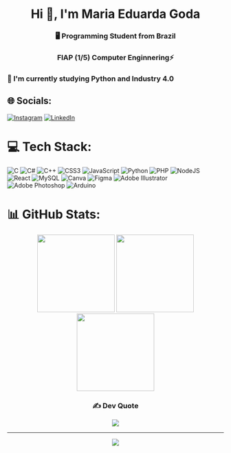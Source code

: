 <h1 align="center">Hi 👋, I'm Maria Eduarda Goda</h1>
<h3 align="center">🖥️ Programming Student from Brazil</h3>
<h3 align="center">FIAP (1/5) Computer Enginnering⚡</h3>
<h3> 📌 I'm currently studying Python and Industry 4.0  </h3>

## 🌐 Socials:
[![Instagram](https://img.shields.io/badge/Instagram-%23E4405F.svg?logo=Instagram&logoColor=white)](https://www.instagram.com/madu_goda/) 
[![LinkedIn](https://img.shields.io/badge/LinkedIn-%230077B5.svg?logo=linkedin&logoColor=white)](https://www.linkedin.com/in/maria-eduarda-goda-756738269/) 

# 💻 Tech Stack:
![C](https://img.shields.io/badge/c-%2300599C.svg?style=for-the-badge&logo=c&logoColor=white) ![C#](https://img.shields.io/badge/c%23-%23239120.svg?style=for-the-badge&logo=c-sharp&logoColor=white) ![C++](https://img.shields.io/badge/c++-%2300599C.svg?style=for-the-badge&logo=c%2B%2B&logoColor=white) ![CSS3](https://img.shields.io/badge/css3-%231572B6.svg?style=for-the-badge&logo=css3&logoColor=white) ![JavaScript](https://img.shields.io/badge/javascript-%23323330.svg?style=for-the-badge&logo=javascript&logoColor=%23F7DF1E) ![Python](https://img.shields.io/badge/python-3670A0?style=for-the-badge&logo=python&logoColor=ffdd54) ![PHP](https://img.shields.io/badge/php-%23777BB4.svg?style=for-the-badge&logo=php&logoColor=white) ![NodeJS](https://img.shields.io/badge/node.js-6DA55F?style=for-the-badge&logo=node.js&logoColor=white) ![React](https://img.shields.io/badge/react-%2320232a.svg?style=for-the-badge&logo=react&logoColor=%2361DAFB) ![MySQL](https://img.shields.io/badge/mysql-%2300f.svg?style=for-the-badge&logo=mysql&logoColor=white) ![Canva](https://img.shields.io/badge/Canva-%2300C4CC.svg?style=for-the-badge&logo=Canva&logoColor=white) 	![Figma](https://img.shields.io/badge/figma-%23F24E1E.svg?style=for-the-badge&logo=figma&logoColor=white) ![Adobe Illustrator](https://img.shields.io/badge/adobeillustrator-%23FF9A00.svg?style=for-the-badge&logo=adobeillustrator&logoColor=white) ![Adobe Photoshop](https://img.shields.io/badge/adobephotoshop-%2331A8FF.svg?style=for-the-badge&logo=adobephotoshop&logoColor=white) ![Arduino](https://img.shields.io/badge/-Arduino-00979D?style=for-the-badge&logo=Arduino&logoColor=white)

# 📊 GitHub Stats:
<div align="center">
<img height="180em" src="https://github-readme-stats.vercel.app/api?username=madugoda&theme=dark&hide_border=false&include_all_commits=false&count_private=false"/>
<img height="180em" src="https://github-readme-streak-stats.herokuapp.com/?user=madugoda&theme=dark&hide_border=false"/>
<img height="180em" src="https://github-readme-stats.vercel.app/api/top-langs/?username=madugoda&theme=dark&hide_border=false&include_all_commits=false&count_private=false&layout=compact"/>


### ✍️ Dev Quote
![](https://quotes-github-readme.vercel.app/api?type=vetical&theme=radical)

---
[![](https://visitcount.itsvg.in/api?id=madugoda&icon=2&color=11)](https://visitcount.itsvg.in)
  
